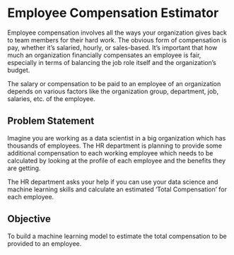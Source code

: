 # Employee Compensation Estimator


Employee compensation involves all the ways your organization gives back to team members for their hard work. The obvious form of compensation is pay, whether it’s salaried, hourly, or sales-based. It’s important that how much an organization financially compensates an employee is fair, especially in terms of balancing the job role itself and the organization’s budget.

 

The salary or compensation to be paid to an employee of an organization depends on various factors like the organization group, department, job, salaries, etc. of the employee.

 

 

## Problem Statement
Imagine you are working as a data scientist in a big organization which has thousands of employees. The HR department is planning to provide some additional compensation to each working employee which needs to be calculated by looking at the profile of each employee and the benefits they are getting.

 

The HR department asks your help if you can use your data science and machine learning skills and calculate an estimated ‘Total Compensation’ for each employee.

## Objective
To build a machine learning model to estimate the total compensation to be provided to an employee.
